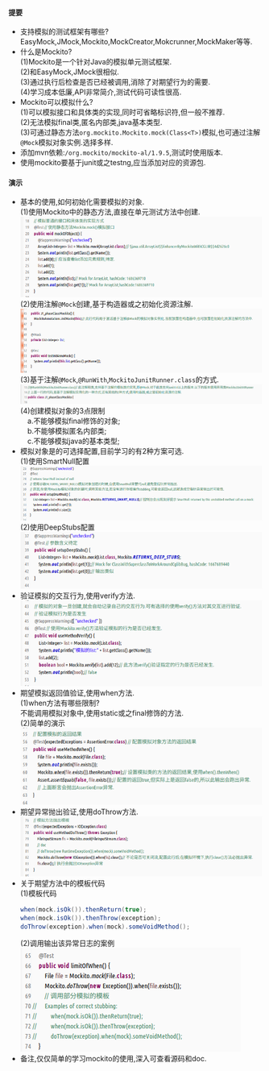 #### 提要  
- 支持模拟的测试框架有哪些?  
  EasyMock,JMock,Mockito,MockCreator,Mokcrunner,MockMaker等等.  
- 什么是Mockito?  
  (1)Mockito是一个针对Java的模拟单元测试框架.  
  (2)和EasyMock,JMock很相似.  
  (3)通过执行后检查是否已经被调用,消除了对期望行为的需要.  
  (4)学习成本低廉,API非常简介,测试代码可读性很高.  
- Mockito可以模拟什么?  
  (1)可以模拟接口和具体类的实现,同时可省略标识符,但一般不推荐.  
  (2)无法模拟final类,匿名内部类,java基本类型.  
  (3)可通过静态方法`org.mockito.Mockito.mock(Class<T>)`模拟,也可通过注解`@Mock`模拟对象实例.选择多样.  
- 添加mvn依赖:`/org.mockito/mockito-al/1.9.5`,测试时使用版本.  
- 使用mockito要基于junit或之testng,应当添加对应的资源包.  

#### 演示  
- 基本的使用,如何初始化需要模拟的对象.  
  (1)使用Mockito中的静态方法,直接在单元测试方法中创建.  
  ![](assets/markdown-img-paste-20190723142952215.png)  
  (2)使用注解`@Mock`创建,基于构造器或之初始化资源注解.  
  ![](assets/markdown-img-paste-20190723143117359.png)  
  (3)基于注解`@Mock`,`@RunWith`,`MockitoJunitRunner.class`的方式.  
  ![](assets/markdown-img-paste-20190723143222292.png)  
  (4)创建模拟对象的3点限制  
  &#8195;a.不能够模拟final修饰的对象;  
  &#8195;b.不能够模拟匿名内部类;  
  &#8195;c.不能够模拟java的基本类型;  
- 模拟对象是的可选择配置,目前学习的有2种方案可选.  
  (1)使用SmartNull配置  
  ![](assets/markdown-img-paste-2019072314384755.png)  
  (2)使用DeepStubs配置  
  ![](assets/markdown-img-paste-20190723143903530.png)  
- 验证模拟的交互行为,使用verify方法.  
  ![](assets/markdown-img-paste-20190723144045355.png)  
- 期望模拟返回值验证,使用when方法.  
  (1)when方法有哪些限制?  
  不能调用模拟对象中,使用static或之final修饰的方法.  
  (2)简单的演示  
  ![](assets/markdown-img-paste-20190723144405483.png)  
- 期望异常抛出验证,使用doThrow方法.  
  ![](assets/markdown-img-paste-20190723144441410.png)  
- 关于期望方法中的模板代码  
  (1)模板代码  
  ```java
  when(mock.isOk()).thenReturn(true);
  when(mock.isOk()).thenThrow(exception);
  doThrow(exception).when(mock).someVoidMethod();
  ```  
  (2)调用输出该异常日志的案例  
  ![](assets/markdown-img-paste-20190723144616438.png)  
- 备注,仅仅简单的学习mockito的使用,深入可查看源码和doc.  
